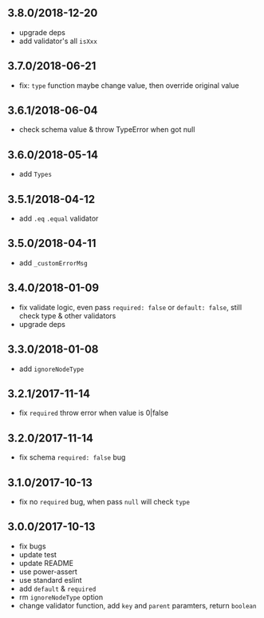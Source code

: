 ## 3.8.0/2018-12-20

- upgrade deps
- add validator's all `isXxx`

## 3.7.0/2018-06-21

- fix: `type` function maybe change value, then override original value

## 3.6.1/2018-06-04

- check schema value & throw TypeError when got null

## 3.6.0/2018-05-14

- add `Types`

## 3.5.1/2018-04-12

- add `.eq` `.equal` validator

## 3.5.0/2018-04-11

- add `_customErrorMsg`

## 3.4.0/2018-01-09

- fix validate logic, even pass `required: false` or `default: false`, still check type & other validators
- upgrade deps

## 3.3.0/2018-01-08

- add `ignoreNodeType`

## 3.2.1/2017-11-14

- fix `required` throw error when value is 0|false

## 3.2.0/2017-11-14

- fix schema `required: false` bug

## 3.1.0/2017-10-13

- fix no `required` bug, when pass `null` will check `type`

## 3.0.0/2017-10-13

- fix bugs
- update test
- update README
- use power-assert
- use standard eslint
- add `default` & `required`
- rm `ignoreNodeType` option
- change validator function, add `key` and `parent` paramters, return `boolean`
